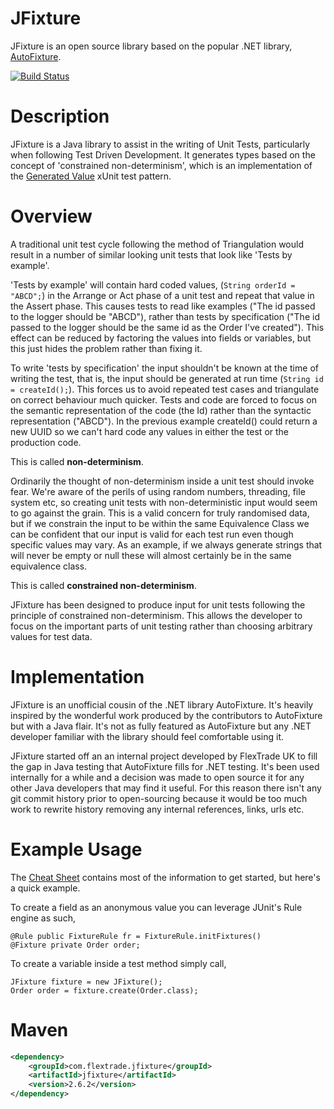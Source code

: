 # JFixture
JFixture is an open source library based on the popular .NET library, [AutoFixture](https://github.com/AutoFixture/AutoFixture).

[![Build Status](https://travis-ci.org/FlexTradeUKLtd/jfixture.svg?branch=master)](https://travis-ci.org/FlexTradeUKLtd/jfixture)

# Description
JFixture is a Java library to assist in the writing of Unit Tests, particularly when following Test Driven Development. It generates types based on the concept of 'constrained non-determinism', which is an implementation of the [Generated Value](http://xunitpatterns.com/Generated%20Value.html) xUnit test pattern.

# Overview
A traditional unit test cycle following the method of Triangulation would result in a number of similar looking unit tests that look like 'Tests by example'.

'Tests by example' will contain hard coded values, (`String orderId = "ABCD";`) in the Arrange or Act phase of a unit test and repeat that value in the Assert phase. This causes tests to read like examples ("The id passed to the logger should be "ABCD"), rather than tests by specification ("The id passed to the logger should be the same id as the Order I've created"). This effect can be reduced by factoring the values into fields or variables, but this just hides the problem rather than fixing it.

To write 'tests by specification' the input shouldn't be known at the time of writing the test, that is, the input should be generated at run time (`String id = createId();`). This forces us to avoid repeated test cases and triangulate on correct behaviour much quicker. Tests and code are forced to focus on the semantic representation of the code (the Id) rather than the syntactic representation ("ABCD"). In the previous example createId() could return a new UUID so we can't hard code any values in either the test or the production code. 

This is called **non-determinism**.

Ordinarily the thought of non-determinism inside a unit test should invoke fear. We're aware of the perils of using random numbers, threading, file system etc, so creating unit tests with non-deterministic input would seem to go against the grain. This is a valid concern for truly randomised data, but if we constrain the input to be within the same Equivalence Class we can be confident that our input is valid for each test run even though specific values may vary. As an example, if we always generate strings that will never be empty or null these will almost certainly be in the same equivalence class.

This is called **constrained non-determinism**.

JFixture has been designed to produce input for unit tests following the principle of constrained non-determinism. This allows the developer to focus on the important parts of unit testing rather than choosing arbitrary values for test data.

# Implementation

JFixture is an unofficial cousin of the .NET library AutoFixture. It's heavily inspired by the wonderful work produced by the contributors to AutoFixture but with a Java flair. It's not as fully featured as AutoFixture but any .NET developer familiar with the library should feel comfortable using it.

JFixture started off an an internal project developed by FlexTrade UK to fill the gap in Java testing that AutoFixture fills for .NET testing. It's been used internally for a while and a decision was made to open source it for any other Java developers that may find it useful. For this reason there isn't any git commit history prior to open-sourcing because it would be too much work to rewrite history removing any internal references, links, urls etc.

# Example Usage

The [Cheat Sheet](https://github.com/FlexTradeUKLtd/jfixture/wiki/Usage-Cheat-Sheet) contains most of the information to get started, but here's a quick example.
  
To create a field as an anonymous value you can leverage JUnit's Rule engine as such,
```  
@Rule public FixtureRule fr = FixtureRule.initFixtures()
@Fixture private Order order;
```

To create a variable inside a test method simply call,
```
JFixture fixture = new JFixture();
Order order = fixture.create(Order.class);
```

# Maven
```xml
<dependency>
	<groupId>com.flextrade.jfixture</groupId>
	<artifactId>jfixture</artifactId>
	<version>2.6.2</version>
</dependency>
```
